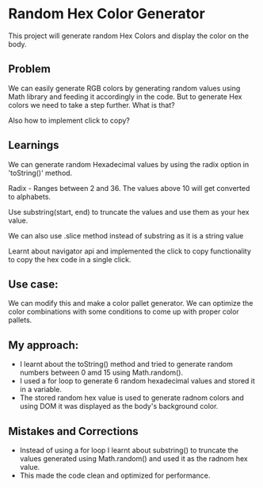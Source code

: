 # Random Hex Color Generator

This project will generate random Hex Colors and display the color on the body.

## Problem

We can easily generate RGB colors by generating random values using Math library and feeding it accordingly in the code.
But to generate Hex colors we need to take a step further. What is that?

Also how to implement click to copy?

## Learnings

We can generate random Hexadecimal values by using the radix option in 'toString()' method.

Radix - Ranges between 2 and 36. The values above 10 will get converted to alphabets.

Use substring(start, end) to truncate the values and use them as your hex value.

We can also use .slice method instead of substring as it is a string value

Learnt about navigator api and implemented the click to copy functionality to copy the hex code in a single click.

## Use case:

We can modify this and make a color pallet generator. We can optimize the color combinations with some conditions to come up with proper color pallets.

## My approach:

- I learnt about the toString() method and tried to generate random numbers between 0 amd 15 using Math.random().
- I used a for loop to generate 6 random hexadecimal values and stored it in a variable.
- The stored random hex value is used to generate radnom colors and using DOM it was displayed as the body's background color.

## Mistakes and Corrections

- Instead of using a for loop I learnt about substring() to truncate the values generated using Math.random() and used it as the radnom hex value.
- This made the code clean and optimized for performance.
